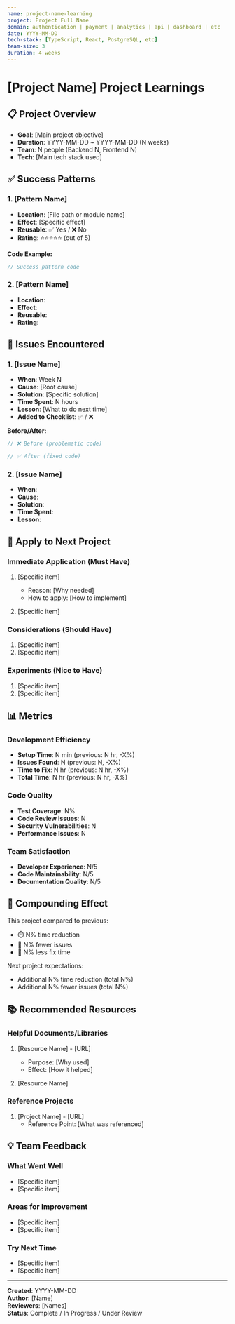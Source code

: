```yaml
---
name: project-name-learning
project: Project Full Name
domain: authentication | payment | analytics | api | dashboard | etc
date: YYYY-MM-DD
tech-stack: [TypeScript, React, PostgreSQL, etc]
team-size: 3
duration: 4 weeks
---
```


# [Project Name] Project Learnings

## 📋 Project Overview

- **Goal**: [Main project objective]
- **Duration**: YYYY-MM-DD ~ YYYY-MM-DD (N weeks)
- **Team**: N people (Backend N, Frontend N)
- **Tech**: [Main tech stack used]

## ✅ Success Patterns

### 1. [Pattern Name]
- **Location**: [File path or module name]
- **Effect**: [Specific effect]
- **Reusable**: ✅ Yes / ❌ No
- **Rating**: ⭐⭐⭐⭐⭐ (out of 5)

**Code Example:**
```typescript
// Success pattern code
```

### 2. [Pattern Name]
- **Location**: 
- **Effect**: 
- **Reusable**: 
- **Rating**: 

## 🐛 Issues Encountered

### 1. [Issue Name]
- **When**: Week N
- **Cause**: [Root cause]
- **Solution**: [Specific solution]
- **Time Spent**: N hours
- **Lesson**: [What to do next time]
- **Added to Checklist**: ✅ / ❌

**Before/After:**
```typescript
// ❌ Before (problematic code)

// ✅ After (fixed code)
```

### 2. [Issue Name]
- **When**: 
- **Cause**: 
- **Solution**: 
- **Time Spent**: 
- **Lesson**: 

## 🎯 Apply to Next Project

### Immediate Application (Must Have)
1. [Specific item]
   - Reason: [Why needed]
   - How to apply: [How to implement]

2. [Specific item]

### Considerations (Should Have)
1. [Specific item]
2. [Specific item]

### Experiments (Nice to Have)
1. [Specific item]
2. [Specific item]

## 📊 Metrics

### Development Efficiency
- **Setup Time**: N min (previous: N hr, -X%)
- **Issues Found**: N (previous: N, -X%)
- **Time to Fix**: N hr (previous: N hr, -X%)
- **Total Time**: N hr (previous: N hr, -X%)

### Code Quality
- **Test Coverage**: N%
- **Code Review Issues**: N
- **Security Vulnerabilities**: N
- **Performance Issues**: N

### Team Satisfaction
- **Developer Experience**: N/5
- **Code Maintainability**: N/5
- **Documentation Quality**: N/5

## 🔄 Compounding Effect

This project compared to previous:
- ⏱️ N% time reduction
- 🐛 N% fewer issues
- 🔧 N% less fix time

Next project expectations:
- Additional N% time reduction (total N%)
- Additional N% fewer issues (total N%)

## 📚 Recommended Resources

### Helpful Documents/Libraries
1. [Resource Name] - [URL]
   - Purpose: [Why used]
   - Effect: [How it helped]

2. [Resource Name]

### Reference Projects
1. [Project Name] - [URL]
   - Reference Point: [What was referenced]

## 💡 Team Feedback

### What Went Well
- [Specific item]
- [Specific item]

### Areas for Improvement
- [Specific item]
- [Specific item]

### Try Next Time
- [Specific item]
- [Specific item]

---

**Created**: YYYY-MM-DD  
**Author**: [Name]  
**Reviewers**: [Names]  
**Status**: Complete / In Progress / Under Review
